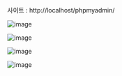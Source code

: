 사이트 : http://localhost/phpmyadmin/

![image](https://github.com/yunshinhee/php/assets/145514638/56a9700b-0088-4ca9-98a9-cbb4f2640f0d)

![image](https://github.com/yunshinhee/php/assets/145514638/4a48488f-ddfb-47e6-abd5-f5141762d75a)


![image](https://github.com/yunshinhee/php/assets/145514638/a40f40d2-59d2-46a9-8492-9603d4bab21e)

![image](https://github.com/yunshinhee/php/assets/145514638/2a84f132-c786-4391-a999-93bee0cf562b)

